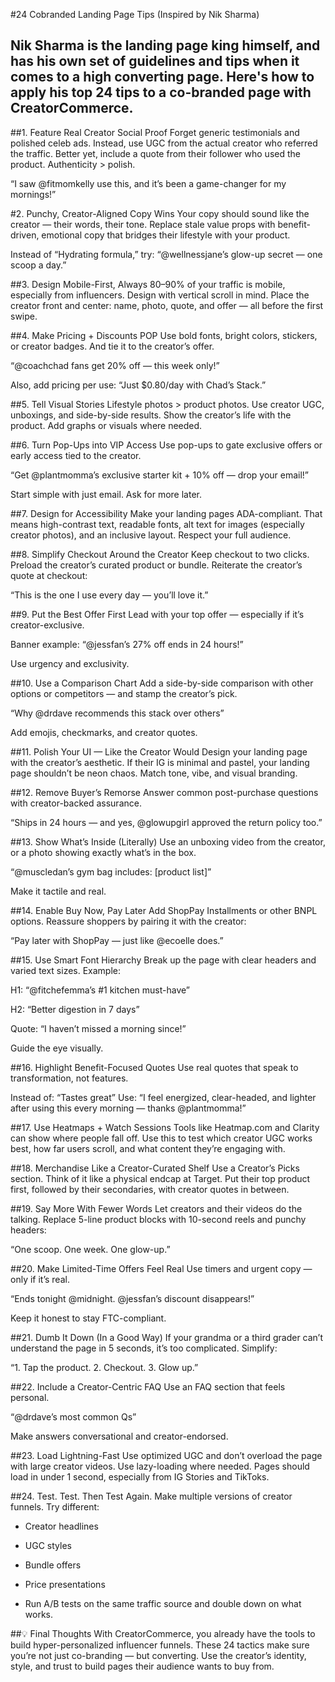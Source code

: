 #24 Cobranded Landing Page Tips (Inspired by Nik Sharma)

## Nik Sharma is the landing page king himself, and has his own set of guidelines and tips when it comes to a high converting page. Here's how to apply his top 24 tips to a co-branded page with CreatorCommerce.

##1. Feature Real Creator Social Proof
Forget generic testimonials and polished celeb ads. Instead, use UGC from the actual creator who referred the traffic. Better yet, include a quote from their follower who used the product. Authenticity > polish.

“I saw @fitmomkelly use this, and it’s been a game-changer for my mornings!”

#2. Punchy, Creator-Aligned Copy Wins
Your copy should sound like the creator — their words, their tone. Replace stale value props with benefit-driven, emotional copy that bridges their lifestyle with your product.

Instead of “Hydrating formula,” try:
“@wellnessjane’s glow-up secret — one scoop a day.”

##3. Design Mobile-First, Always
80–90% of your traffic is mobile, especially from influencers. Design with vertical scroll in mind. Place the creator front and center: name, photo, quote, and offer — all before the first swipe.

##4. Make Pricing + Discounts POP
Use bold fonts, bright colors, stickers, or creator badges. And tie it to the creator’s offer.

“@coachchad fans get 20% off — this week only!”

Also, add pricing per use: “Just $0.80/day with Chad’s Stack.”

##5. Tell Visual Stories
Lifestyle photos > product photos. Use creator UGC, unboxings, and side-by-side results. Show the creator’s life with the product. Add graphs or visuals where needed.

##6. Turn Pop-Ups into VIP Access
Use pop-ups to gate exclusive offers or early access tied to the creator.

“Get @plantmomma’s exclusive starter kit + 10% off — drop your email!”

Start simple with just email. Ask for more later.

##7. Design for Accessibility
Make your landing pages ADA-compliant. That means high-contrast text, readable fonts, alt text for images (especially creator photos), and an inclusive layout. Respect your full audience.

##8. Simplify Checkout Around the Creator
Keep checkout to two clicks. Preload the creator’s curated product or bundle. Reiterate the creator’s quote at checkout:

“This is the one I use every day — you’ll love it.”

##9. Put the Best Offer First
Lead with your top offer — especially if it’s creator-exclusive.

Banner example: “@jessfan’s 27% off ends in 24 hours!”

Use urgency and exclusivity.

##10. Use a Comparison Chart
Add a side-by-side comparison with other options or competitors — and stamp the creator’s pick.

“Why @drdave recommends this stack over others”

Add emojis, checkmarks, and creator quotes.

##11. Polish Your UI — Like the Creator Would
Design your landing page with the creator’s aesthetic. If their IG is minimal and pastel, your landing page shouldn’t be neon chaos. Match tone, vibe, and visual branding.

##12. Remove Buyer’s Remorse
Answer common post-purchase questions with creator-backed assurance.

“Ships in 24 hours — and yes, @glowupgirl approved the return policy too.”

##13. Show What’s Inside (Literally)
Use an unboxing video from the creator, or a photo showing exactly what’s in the box.

“@muscledan’s gym bag includes: [product list]”

Make it tactile and real.

##14. Enable Buy Now, Pay Later
Add ShopPay Installments or other BNPL options. Reassure shoppers by pairing it with the creator:

“Pay later with ShopPay — just like @ecoelle does.”

##15. Use Smart Font Hierarchy
Break up the page with clear headers and varied text sizes. Example:

H1: “@fitchefemma’s #1 kitchen must-have”

H2: “Better digestion in 7 days”

Quote: “I haven’t missed a morning since!”

Guide the eye visually.

##16. Highlight Benefit-Focused Quotes
Use real quotes that speak to transformation, not features.

Instead of: “Tastes great”
Use: “I feel energized, clear-headed, and lighter after using this every morning — thanks @plantmomma!”

##17. Use Heatmaps + Watch Sessions
Tools like Heatmap.com and Clarity can show where people fall off. Use this to test which creator UGC works best, how far users scroll, and what content they’re engaging with.

##18. Merchandise Like a Creator-Curated Shelf
Use a Creator’s Picks section. Think of it like a physical endcap at Target. Put their top product first, followed by their secondaries, with creator quotes in between.

##19. Say More With Fewer Words
Let creators and their videos do the talking. Replace 5-line product blocks with 10-second reels and punchy headers:

“One scoop. One week. One glow-up.”

##20. Make Limited-Time Offers Feel Real
Use timers and urgent copy — only if it’s real.

“Ends tonight @midnight. @jessfan’s discount disappears!”

Keep it honest to stay FTC-compliant.

##21. Dumb It Down (In a Good Way)
If your grandma or a third grader can’t understand the page in 5 seconds, it’s too complicated. Simplify:

“1. Tap the product. 2. Checkout. 3. Glow up.”

##22. Include a Creator-Centric FAQ
Use an FAQ section that feels personal.

“@drdave’s most common Qs”

Make answers conversational and creator-endorsed.

##23. Load Lightning-Fast
Use optimized UGC and don’t overload the page with large creator videos. Use lazy-loading where needed. Pages should load in under 1 second, especially from IG Stories and TikToks.

##24. Test. Test. Then Test Again.
Make multiple versions of creator funnels. Try different:

- Creator headlines

- UGC styles

- Bundle offers

- Price presentations

- Run A/B tests on the same traffic source and double down on what works.

##💡 Final Thoughts
With CreatorCommerce, you already have the tools to build hyper-personalized influencer funnels. These 24 tactics make sure you’re not just co-branding — but converting. Use the creator’s identity, style, and trust to build pages their audience wants to buy from.